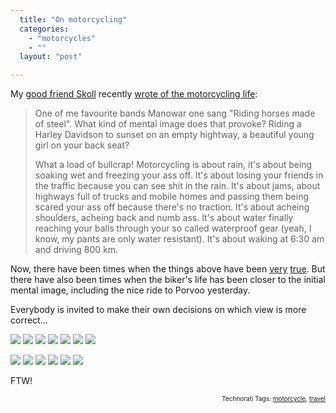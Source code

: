 ```yaml
---
  title: "On motorcycling"
  categories: 
    - "motorcycles"
    - ""
  layout: "post"

---
```

My <a href="http://www.flickr.com/photos/bergie/tags/skoll">good friend Skoll</a> recently <a href="http://www.routamc.org/europe2007/view/riding-horses-made-of-steel.html">wrote of the motorcycling life</a>:

<blockquote>One of me favourite bands Manowar one sang "Riding horses made of steel". What kind of mental image does that provoke? Riding a Harley Davidson to sunset on an empty hightway, a beautiful young girl on your back seat?

What a load of bullcrap! Motorcycling is about rain, it's about being soaking wet and freezing your ass off. It's about losing your friends in the traffic because you can see shit in the rain. It's about jams, about highways full of trucks and mobile homes and passing them being scared your ass off because there's no traction. It's about acheing shoulders, acheing back and numb ass. It's about water finally reaching your balls through your so called waterproof gear (yeah, I know, my pants are only water resistant). It's about waking at 6:30 am and driving 800 km.</blockquote>
Now, there have been times when the things above have been <a href="http://www.deathmonkey.org/">very</a> <a href="http://bergie.iki.fi/blog/when_a_holiday_gets-interesting.html">true</a>. But there have also been times when the biker's life has been closer to the initial mental image, including the nice ride to Porvoo yesterday.

Everybody is invited to make their own decisions on which view is more correct...

<a href="http://www.flickr.com/photos/bergie/540763800/in/set-72157600619719885/"><img src="http://farm2.static.flickr.com/1371/540763800_c5143baf1e_s.jpg" /></a> <a href="http://www.flickr.com/photos/bergie/153040280/in/set-72157594144835484/"><img src="http://farm1.static.flickr.com/63/153040280_b6987a5e97_s.jpg" /></a> <a href="http://www.flickr.com/photos/bergie/988753226/in/set-72157601177213555/"><img src="http://farm2.static.flickr.com/1305/988753226_b542f68e3c_s.jpg" /></a> <a href="http://www.flickr.com/photos/bergie/988695780/in/set-72157601177213555/"><img src="http://farm2.static.flickr.com/1119/988695780_fb82586c9c_s.jpg" /></a> <a href="http://www.flickr.com/photos/bergie/231697694/in/set-72157594264762462/"><img src="http://farm1.static.flickr.com/79/231697694_e0852ffdfe_s.jpg" /></a> <a href="http://www.flickr.com/photos/bergie/987926197/in/set-72157601177213555/"><img src="http://farm2.static.flickr.com/1216/987926197_73a7107500_s.jpg" /></a> <a href="http://www.flickr.com/photos/bergie/231704621/in/set-72157594264762462/"><img src="http://farm1.static.flickr.com/85/231704621_0ad9e8bdb7_s.jpg" /></a>

<a href="http://www.routamc.org/gallery/european-2002/1026465122--helmetless-freedom"><img src="http://www.routamc.org/midcom-serveattachmentguid-afc846d435bdce8102488b384a83cd7c/thumbnail_1026465122--helmetless-freedom" /></a> <a href="http://www.routamc.org/gallery/africa-2004/IMG_4278"><img src="http://www.routamc.org/midcom-serveattachmentguid-bb90442a2921f903934a29663218d83d/thumbnail_IMG_4278" /></a> <a href="http://www.routamc.org/gallery/russia-2003/IMG_3175"><img src="http://www.routamc.org/midcom-serveattachmentguid-904d54cb9b003d5f0665e74a06c2bdf7/thumbnail_IMG_3175" /></a> <a href="http://www.routamc.org/gallery/european-2002/1027727783--entering-the-dolomites"><img src="http://www.routamc.org/midcom-serveattachmentguid-02b4c9215a3a956dd12d5ecbc68e5497/thumbnail_1027727783--entering-the-dolomites" /></a> <a href="http://www.routamc.org/gallery/week-in-london/1032208206--on-the-box-hill"><img src="http://www.routamc.org/midcom-serveattachmentguid-d5c13ed5fbe9990c494e9b3b710207c3/thumbnail_1032208206--on-the-box-hill" /></a> <a href="http://www.routamc.org/gallery/european-2002/1028045618--bergie-on-the-col-d-san-bernardo"><img src="http://www.routamc.org/midcom-serveattachmentguid-cbad13c8ccf7840cf1730211e0f18805/thumbnail_1028045618--bergie-on-the-col-d-san-bernardo" /></a>

FTW!

<!-- technorati tags start --><p style="text-align:right;font-size:10px;">Technorati Tags: <a href="http://www.technorati.com/tag/motorcycle" rel="tag">motorcycle</a>, <a href="http://www.technorati.com/tag/travel" rel="tag">travel</a></p><!-- technorati tags end -->